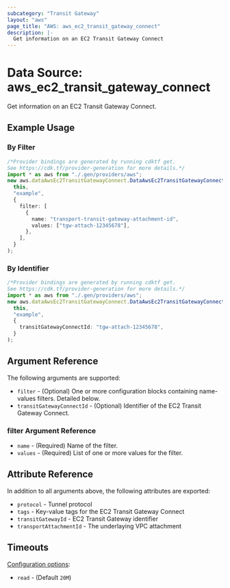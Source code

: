 ```yaml
---
subcategory: "Transit Gateway"
layout: "aws"
page_title: "AWS: aws_ec2_transit_gateway_connect"
description: |-
  Get information on an EC2 Transit Gateway Connect
---
```


# Data Source: aws\_ec2\_transit\_gateway\_connect

Get information on an EC2 Transit Gateway Connect.

## Example Usage

### By Filter

```typescript
/*Provider bindings are generated by running cdktf get.
See https://cdk.tf/provider-generation for more details.*/
import * as aws from "./.gen/providers/aws";
new aws.dataAwsEc2TransitGatewayConnect.DataAwsEc2TransitGatewayConnect(
  this,
  "example",
  {
    filter: [
      {
        name: "transport-transit-gateway-attachment-id",
        values: ["tgw-attach-12345678"],
      },
    ],
  }
);

```

### By Identifier

```typescript
/*Provider bindings are generated by running cdktf get.
See https://cdk.tf/provider-generation for more details.*/
import * as aws from "./.gen/providers/aws";
new aws.dataAwsEc2TransitGatewayConnect.DataAwsEc2TransitGatewayConnect(
  this,
  "example",
  {
    transitGatewayConnectId: "tgw-attach-12345678",
  }
);

```

## Argument Reference

The following arguments are supported:

* `filter` - (Optional) One or more configuration blocks containing name-values filters. Detailed below.
* `transitGatewayConnectId` - (Optional) Identifier of the EC2 Transit Gateway Connect.

### filter Argument Reference

* `name` - (Required) Name of the filter.
* `values` - (Required) List of one or more values for the filter.

## Attribute Reference

In addition to all arguments above, the following attributes are exported:

* `protocol` - Tunnel protocol
* `tags` - Key-value tags for the EC2 Transit Gateway Connect
* `transitGatewayId` - EC2 Transit Gateway identifier
* `transportAttachmentId` - The underlaying VPC attachment

## Timeouts

[Configuration options](https://developer.hashicorp.com/terraform/language/resources/syntax#operation-timeouts):

* `read` - (Default `20M`)
